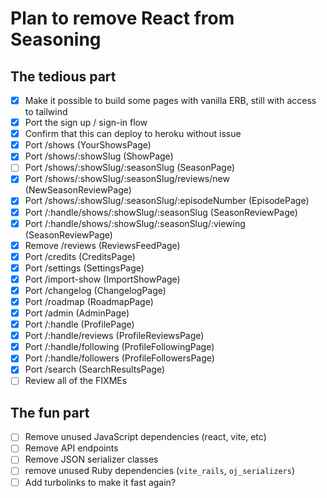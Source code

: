 # Plan to remove React from Seasoning

## The tedious part

- [x] Make it possible to build some pages with vanilla ERB, still with access to tailwind
- [x] Port the sign up / sign-in flow
- [x] Confirm that this can deploy to heroku without issue
- [x] Port /shows (YourShowsPage)
- [x] Port /shows/:showSlug (ShowPage)
- [ ] Port /shows/:showSlug/:seasonSlug (SeasonPage)
- [x] Port /shows/:showSlug/:seasonSlug/reviews/new (NewSeasonReviewPage)
- [x] Port /shows/:showSlug/:seasonSlug/:episodeNumber (EpisodePage)
- [x] Port /:handle/shows/:showSlug/:seasonSlug (SeasonReviewPage)
- [x] Port /:handle/shows/:showSlug/:seasonSlug/:viewing (SeasonReviewPage)
- [x] Remove /reviews (ReviewsFeedPage)
- [x] Port /credits (CreditsPage)
- [x] Port /settings (SettingsPage)
- [x] Port /import-show (ImportShowPage)
- [x] Port /changelog (ChangelogPage)
- [x] Port /roadmap (RoadmapPage)
- [x] Port /admin (AdminPage)
- [x] Port /:handle (ProfilePage)
- [x] Port /:handle/reviews (ProfileReviewsPage)
- [x] Port /:handle/following (ProfileFollowingPage)
- [x] Port /:handle/followers (ProfileFollowersPage)
- [x] Port /search (SearchResultsPage)
- [ ] Review all of the FIXMEs

## The fun part

- [ ] Remove unused JavaScript dependencies (react, vite, etc)
- [ ] Remove API endpoints
- [ ] Remove JSON serializer classes
- [ ] remove unused Ruby dependencies (`vite_rails`, `oj_serializers`)
- [ ] Add turbolinks to make it fast again?
